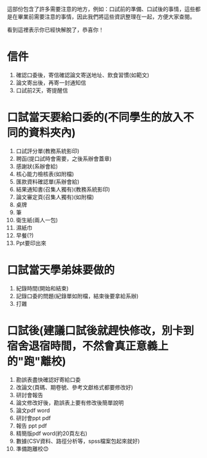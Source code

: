 這部份包含了許多需要注意的地方，例如：口試前的準備、口試後的事情，這些都是在畢業前需要注意的事情，因此我們將這些資訊整理在一起，方便大家查閱。

看到這裡表示你已經快解脫了，恭喜你！

# 信件
1. 確認口委後，寄信確認論文寄送地址、飲食習慣(如範文)
2. 論文寄出後，再寄一封通知信
3. 口試前2天，寄提醒信

# 口試當天要給口委的(不同學生的放入不同的資料夾內)
1. 口試評分單(教務系統影印)
2. 聘函(提口試時會需要，之後系辦會蓋章)
3. 感謝狀(系辦會給)
4. 核心能力檢核表(如附檔)
5. 匯款資料確認單(系辦會給)
6. 結果通知書(召集人獨有)(教務系統影印)
7. 論文審定頁(召集人獨有)(如附檔)
8. 桌牌
9. 筆
10. 衛生紙(兩人一包)
11. 濕紙巾
12. 早餐(?)
13. Ppt要印出來

# 口試當天學弟妹要做的
1. 紀錄時間(開始和結束)
2. 記錄口委的問題(紀錄單如附檔，結束後要拿給系辦)
3. 打雜

# 口試後(建議口試後就趕快修改，別卡到宿舍退宿時間，不然會真正意義上的"跑"離校)
1. 勘誤表盡快確認好寄給口委
2. 改論文(頁碼、期卷號、參考文獻格式都要修改好)
3. 研討會報告
4. 論文修改好後，勘誤表上要有修改後簡單說明
5. 論文pdf word
6. 研討會ppt pdf
7. 報告 ppt pdf
8. 精簡版pdf word(約20頁左右)
9. 數據(CSV資料、路徑分析等，spss檔案包起來就好)
10. 準備跑離校😊


